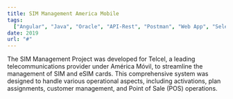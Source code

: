 ```yaml
---
title: SIM Management America Mobile
tags:
  ["Angular", "Java", "Oracle", "API-Rest", "Postman", "Web App", "Selenium"]
date: 2019
url: "#"
---
```


The SIM Management Project was developed for Telcel, a leading telecommunications provider under América Móvil, to streamline the management of SIM and eSIM cards. This comprehensive system was designed to handle various operational aspects, including activations, plan assignments, customer management, and Point of Sale (POS) operations.
